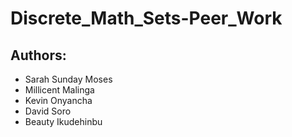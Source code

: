 # Discrete_Math_Sets-Peer_Work

## Authors:

* Sarah Sunday Moses
* Millicent Malinga
* Kevin Onyancha
* David Soro
* Beauty Ikudehinbu

